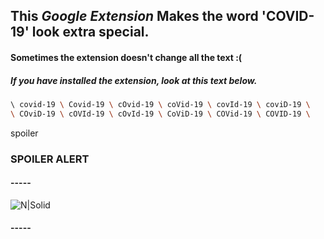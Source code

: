 ## This *Google Extension* Makes the word 'COVID-19' look extra special.
#### Sometimes the extension doesn't change all the text :(



##### If you have installed the extension, look at this text below.

```sh
\ covid-19 \ Covid-19 \ cOvid-19 \ coVid-19 \ covId-19 \ coviD-19 \
\ COviD-19 \ cOVId-19 \ cOvId-19 \ CoViD-19 \ COVid-19 \ COVID-19 \
```
spoiler
### SPOILER ALERT
#### -----
![N|Solid](https://github.com/SuperPieter/Better-COVID-19/blob/master/covid-19.png)
#### -----
